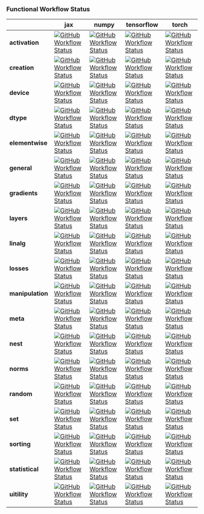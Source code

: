 ### Functional Workflow Status


|                  | jax                                                                                                                                                                                                      | numpy                                                                                                                                                                                                     | tensorflow                                                                                                                                                                                                     | torch                                                                                                                                                                                                        |
| ---------------- | -------------------------------------------------------------------------------------------------------------------------------------------------------------------------------------------------------- | --------------------------------------------------------------------------------------------------------------------------------------------------------------------------------------------------------- | -------------------------------------------------------------------------------------------------------------------------------------------------------------------------------------------------------------- | ------------------------------------------------------------------------------------------------------------------------------------------------------------------------------------------------------------ |
| **activation**   | [![GitHub Workflow Status](https://img.shields.io/github/workflow/status/unifyai/ivy/test-fn-activations-jax?label=%20)](https://github.com/unifyai/ivy/actions/workflows/test-fn-activations-jax.yml)   | [![GitHub Workflow Status](https://img.shields.io/github/workflow/status/unifyai/ivy/test-fn-activations-numpy?label=%20)](https://github.com/unifyai/ivy/actions/workflows/test-fn-activations-np.yml)   | [![GitHub Workflow Status](https://img.shields.io/github/workflow/status/unifyai/ivy/test-fn-activations-tensorflow?label=%20)](https://github.com/unifyai/ivy/actions/workflows/test-fn-activations-tf.yml)   | [![GitHub Workflow Status](https://img.shields.io/github/workflow/status/unifyai/ivy/test-fn-activations-torch?label=%20)](https://github.com/unifyai/ivy/actions/workflows/test-fn-activations-torch.yml)   |
| **creation**     | [![GitHub Workflow Status](https://img.shields.io/github/workflow/status/unifyai/ivy/test-fn-creation-torch?label=%20)](https://github.com/unifyai/ivy/actions/workflows/test-fn-creation-jax.yml)       | [![GitHub Workflow Status](https://img.shields.io/github/workflow/status/unifyai/ivy/test-fn-creation-numpy?label=%20)](https://github.com/unifyai/ivy/actions/workflows/test-fn-creation-np.yml)         | [![GitHub Workflow Status](https://img.shields.io/github/workflow/status/unifyai/ivy/test-fn-creation-tensorflow?label=%20)](https://github.com/unifyai/ivy/actions/workflows/test-fn-creation-tf.yml)         | [![GitHub Workflow Status](https://img.shields.io/github/workflow/status/unifyai/ivy/test-fn-creation-torch?label=%20)](https://github.com/unifyai/ivy/actions/workflows/test-fn-creation-torch.yml)         |
| **device**       | [![GitHub Workflow Status](https://img.shields.io/github/workflow/status/unifyai/ivy/test-fn-device-jax?label=%20)](https://github.com/unifyai/ivy/actions/workflows/test-fn-device-jax.yml)             | [![GitHub Workflow Status](https://img.shields.io/github/workflow/status/unifyai/ivy/test-fn-device-numpy?label=%20)](https://github.com/unifyai/ivy/actions/workflows/test-fn-device-np.yml)             | [![GitHub Workflow Status](https://img.shields.io/github/workflow/status/unifyai/ivy/test-fn-device-tensorflow?label=%20)](https://github.com/unifyai/ivy/actions/workflows/test-fn-device-tf.yml)             | [![GitHub Workflow Status](https://img.shields.io/github/workflow/status/unifyai/ivy/test-fn-device-torch?label=%20)](https://github.com/unifyai/ivy/actions/workflows/test-fn-device-torch.yml)             |
| **dtype**        | [![GitHub Workflow Status](https://img.shields.io/github/workflow/status/unifyai/ivy/test-fn-dtype-jax?label=%20)](https://github.com/unifyai/ivy/actions/workflows/test-fn-dtype-jax.yml)               | [![GitHub Workflow Status](https://img.shields.io/github/workflow/status/unifyai/ivy/test-fn-dtype-numpy?label=%20)](https://github.com/unifyai/ivy/actions/workflows/test-fn-dtype-np.yml)               | [![GitHub Workflow Status](https://img.shields.io/github/workflow/status/unifyai/ivy/test-fn-dtype-tensorflow?label=%20)](https://github.com/unifyai/ivy/actions/workflows/test-fn-dtype-tf.yml)               | [![GitHub Workflow Status](https://img.shields.io/github/workflow/status/unifyai/ivy/test-fn-dtype-torch?label=%20)](https://github.com/unifyai/ivy/actions/workflows/test-fn-dtype-torch.yml)               |
| **elementwise**  | [![GitHub Workflow Status](https://img.shields.io/github/workflow/status/unifyai/ivy/test-fn-elementwise-jax?label=%20)](https://github.com/unifyai/ivy/actions/workflows/test-fn-elementwise-jax.yml)   | [![GitHub Workflow Status](https://img.shields.io/github/workflow/status/unifyai/ivy/test-fn-elementwise-numpy?label=%20)](https://github.com/unifyai/ivy/actions/workflows/test-fn-elementwise-np.yml)   | [![GitHub Workflow Status](https://img.shields.io/github/workflow/status/unifyai/ivy/test-fn-elementwise-tensorflow?label=%20)](https://github.com/unifyai/ivy/actions/workflows/test-fn-elementwise-tf.yml)   | [![GitHub Workflow Status](https://img.shields.io/github/workflow/status/unifyai/ivy/test-fn-elementwise-torch?label=%20)](https://github.com/unifyai/ivy/actions/workflows/test-fn-elementwise-torch.yml)   |
| **general**      | [![GitHub Workflow Status](https://img.shields.io/github/workflow/status/unifyai/ivy/test-fn-general-jax?label=%20)](https://github.com/unifyai/ivy/actions/workflows/test-fn-general-jax.yml)           | [![GitHub Workflow Status](https://img.shields.io/github/workflow/status/unifyai/ivy/test-fn-general-numpy?label=%20)](https://github.com/unifyai/ivy/actions/workflows/test-fn-general-np.yml)           | [![GitHub Workflow Status](https://img.shields.io/github/workflow/status/unifyai/ivy/test-fn-general-tensorflow?label=%20)](https://github.com/unifyai/ivy/actions/workflows/test-fn-general-tf.yml)           | [![GitHub Workflow Status](https://img.shields.io/github/workflow/status/unifyai/ivy/test-fn-general-torch?label=%20)](https://github.com/unifyai/ivy/actions/workflows/test-fn-general-torch.yml)           |
| **gradients**    | [![GitHub Workflow Status](https://img.shields.io/github/workflow/status/unifyai/ivy/test-fn-gradients-jax?label=%20)](https://github.com/unifyai/ivy/actions/workflows/test-fn-gradients-jax.yml)       | [![GitHub Workflow Status](https://img.shields.io/github/workflow/status/unifyai/ivy/test-fn-gradients-numpy?label=%20)](https://github.com/unifyai/ivy/actions/workflows/test-fn-gradients-np.yml)       | [![GitHub Workflow Status](https://img.shields.io/github/workflow/status/unifyai/ivy/test-fn-gradients-tensorflow?label=%20)](https://github.com/unifyai/ivy/actions/workflows/test-fn-gradients-tf.yml)       | [![GitHub Workflow Status](https://img.shields.io/github/workflow/status/unifyai/ivy/test-fn-gradients-torch?label=%20)](https://github.com/unifyai/ivy/actions/workflows/test-fn-gradients-torch.yml)       |
| **layers**       | [![GitHub Workflow Status](https://img.shields.io/github/workflow/status/unifyai/ivy/test-fn-layers-jax?label=%20)](https://github.com/unifyai/ivy/actions/workflows/test-fn-layers-jax.yml)             | [![GitHub Workflow Status](https://img.shields.io/github/workflow/status/unifyai/ivy/test-fn-layers-numpy?label=%20)](https://github.com/unifyai/ivy/actions/workflows/test-fn-layers-np.yml)             | [![GitHub Workflow Status](https://img.shields.io/github/workflow/status/unifyai/ivy/test-fn-layers-tensorflow?label=%20)](https://github.com/unifyai/ivy/actions/workflows/test-fn-layers-tf.yml)             | [![GitHub Workflow Status](https://img.shields.io/github/workflow/status/unifyai/ivy/test-fn-layers-torch?label=%20)](https://github.com/unifyai/ivy/actions/workflows/test-fn-layers-torch.yml)             |
| **linalg**       | [![GitHub Workflow Status](https://img.shields.io/github/workflow/status/unifyai/ivy/test-fn-linalg-jax?label=%20)](https://github.com/unifyai/ivy/actions/workflows/test-fn-linalg-jax.yml)             | [![GitHub Workflow Status](https://img.shields.io/github/workflow/status/unifyai/ivy/test-fn-linalg-numpy?label=%20)](https://github.com/unifyai/ivy/actions/workflows/test-fn-linalg-np.yml)             | [![GitHub Workflow Status](https://img.shields.io/github/workflow/status/unifyai/ivy/test-fn-linalg-tensorflow?label=%20)](https://github.com/unifyai/ivy/actions/workflows/test-fn-linalg-tf.yml)             | [![GitHub Workflow Status](https://img.shields.io/github/workflow/status/unifyai/ivy/test-fn-linalg-torch?label=%20)](https://github.com/unifyai/ivy/actions/workflows/test-fn-linalg-torch.yml)             |
| **losses**       | [![GitHub Workflow Status](https://img.shields.io/github/workflow/status/unifyai/ivy/test-fn-losses-jax?label=%20)](https://github.com/unifyai/ivy/actions/workflows/test-fn-losses-jax.yml)             | [![GitHub Workflow Status](https://img.shields.io/github/workflow/status/unifyai/ivy/test-fn-losses-numpy?label=%20)](https://github.com/unifyai/ivy/actions/workflows/test-fn-losses-np.yml)             | [![GitHub Workflow Status](https://img.shields.io/github/workflow/status/unifyai/ivy/test-fn-losses-tensorflow?label=%20)](https://github.com/unifyai/ivy/actions/workflows/test-fn-losses-tf.yml)             | [![GitHub Workflow Status](https://img.shields.io/github/workflow/status/unifyai/ivy/test-fn-losses-torch?label=%20)](https://github.com/unifyai/ivy/actions/workflows/test-fn-losses-torch.yml)             |
| **manipulation** | [![GitHub Workflow Status](https://img.shields.io/github/workflow/status/unifyai/ivy/test-fn-manipulation-jax?label=%20)](https://github.com/unifyai/ivy/actions/workflows/test-fn-manipulation-jax.yml) | [![GitHub Workflow Status](https://img.shields.io/github/workflow/status/unifyai/ivy/test-fn-manipulation-numpy?label=%20)](https://github.com/unifyai/ivy/actions/workflows/test-fn-manipulation-np.yml) | [![GitHub Workflow Status](https://img.shields.io/github/workflow/status/unifyai/ivy/test-fn-manipulation-tensorflow?label=%20)](https://github.com/unifyai/ivy/actions/workflows/test-fn-manipulation-tf.yml) | [![GitHub Workflow Status](https://img.shields.io/github/workflow/status/unifyai/ivy/test-fn-manipulation-torch?label=%20)](https://github.com/unifyai/ivy/actions/workflows/test-fn-manipulation-torch.yml) |
| **meta**         | [![GitHub Workflow Status](https://img.shields.io/github/workflow/status/unifyai/ivy/test-fn-meta-jax?label=%20)](https://github.com/unifyai/ivy/actions/workflows/test-fn-meta-jax.yml)                 | [![GitHub Workflow Status](https://img.shields.io/github/workflow/status/unifyai/ivy/test-fn-meta-numpy?label=%20)](https://github.com/unifyai/ivy/actions/workflows/test-fn-meta-np.yml)                 | [![GitHub Workflow Status](https://img.shields.io/github/workflow/status/unifyai/ivy/test-fn-meta-tensorflow?label=%20)](https://github.com/unifyai/ivy/actions/workflows/test-fn-meta-tf.yml)                 | [![GitHub Workflow Status](https://img.shields.io/github/workflow/status/unifyai/ivy/test-fn-meta-torch?label=%20)](https://github.com/unifyai/ivy/actions/workflows/test-fn-meta-torch.yml)                 |
| **nest**         | [![GitHub Workflow Status](https://img.shields.io/github/workflow/status/unifyai/ivy/test-fn-nest-jax?label=%20)](https://github.com/unifyai/ivy/actions/workflows/test-fn-nest-jax.yml)                 | [![GitHub Workflow Status](https://img.shields.io/github/workflow/status/unifyai/ivy/test-fn-nest-numpy?label=%20)](https://github.com/unifyai/ivy/actions/workflows/test-fn-nest-np.yml)                 | [![GitHub Workflow Status](https://img.shields.io/github/workflow/status/unifyai/ivy/test-fn-nest-tensorflow?label=%20)](https://github.com/unifyai/ivy/actions/workflows/test-fn-nest-tf.yml)                 | [![GitHub Workflow Status](https://img.shields.io/github/workflow/status/unifyai/ivy/test-fn-nest-torch?label=%20)](https://github.com/unifyai/ivy/actions/workflows/test-fn-nest-torch.yml)                 |
| **norms**        | [![GitHub Workflow Status](https://img.shields.io/github/workflow/status/unifyai/ivy/test-fn-norms-jax?label=%20)](https://github.com/unifyai/ivy/actions/workflows/test-fn-norms-jax.yml)               | [![GitHub Workflow Status](https://img.shields.io/github/workflow/status/unifyai/ivy/test-fn-norms-numpy?label=%20)](https://github.com/unifyai/ivy/actions/workflows/test-fn-norms-np.yml)               | [![GitHub Workflow Status](https://img.shields.io/github/workflow/status/unifyai/ivy/test-fn-norms-tensorflow?label=%20)](https://github.com/unifyai/ivy/actions/workflows/test-fn-norms-tf.yml)               | [![GitHub Workflow Status](https://img.shields.io/github/workflow/status/unifyai/ivy/test-fn-norms-torch?label=%20)](https://github.com/unifyai/ivy/actions/workflows/test-fn-norms-torch.yml)               |
| **random**       | [![GitHub Workflow Status](https://img.shields.io/github/workflow/status/unifyai/ivy/test-fn-random-jax?label=%20)](https://github.com/unifyai/ivy/actions/workflows/test-fn-random-jax.yml)             | [![GitHub Workflow Status](https://img.shields.io/github/workflow/status/unifyai/ivy/test-fn-random-numpy?label=%20)](https://github.com/unifyai/ivy/actions/workflows/test-fn-random-np.yml)             | [![GitHub Workflow Status](https://img.shields.io/github/workflow/status/unifyai/ivy/test-fn-random-tensorflow?label=%20)](https://github.com/unifyai/ivy/actions/workflows/test-fn-random-tf.yml)             | [![GitHub Workflow Status](https://img.shields.io/github/workflow/status/unifyai/ivy/test-fn-random-torch?label=%20)](https://github.com/unifyai/ivy/actions/workflows/test-fn-random-torch.yml)             |
| **set**          | [![GitHub Workflow Status](https://img.shields.io/github/workflow/status/unifyai/ivy/test-fn-set-jax?label=%20)](https://github.com/unifyai/ivy/actions/workflows/test-fn-set-jax.yml)                   | [![GitHub Workflow Status](https://img.shields.io/github/workflow/status/unifyai/ivy/test-fn-set-numpy?label=%20)](https://github.com/unifyai/ivy/actions/workflows/test-fn-set-np.yml)                   | [![GitHub Workflow Status](https://img.shields.io/github/workflow/status/unifyai/ivy/test-fn-set-tensorflow?label=%20)](https://github.com/unifyai/ivy/actions/workflows/test-fn-set-tf.yml)                   | [![GitHub Workflow Status](https://img.shields.io/github/workflow/status/unifyai/ivy/test-fn-set-torch?label=%20)](https://github.com/unifyai/ivy/actions/workflows/test-fn-set-torch.yml)                   |
| **sorting**      | [![GitHub Workflow Status](https://img.shields.io/github/workflow/status/unifyai/ivy/test-fn-sorting-jax?label=%20)](https://github.com/unifyai/ivy/actions/workflows/test-fn-sorting-jax.yml)           | [![GitHub Workflow Status](https://img.shields.io/github/workflow/status/unifyai/ivy/test-fn-sorting-numpy?label=%20)](https://github.com/unifyai/ivy/actions/workflows/test-fn-sorting-np.yml)           | [![GitHub Workflow Status](https://img.shields.io/github/workflow/status/unifyai/ivy/test-fn-sorting-tensorflow?label=%20)](https://github.com/unifyai/ivy/actions/workflows/test-fn-sorting-tf.yml)           | [![GitHub Workflow Status](https://img.shields.io/github/workflow/status/unifyai/ivy/test-fn-sorting-torch?label=%20)](https://github.com/unifyai/ivy/actions/workflows/test-fn-sorting-torch.yml)           |
| **statistical**  | [![GitHub Workflow Status](https://img.shields.io/github/workflow/status/unifyai/ivy/test-fn-statistical-jax?label=%20)](https://github.com/unifyai/ivy/actions/workflows/test-fn-statistical-jax.yml)   | [![GitHub Workflow Status](https://img.shields.io/github/workflow/status/unifyai/ivy/test-fn-statistical-numpy?label=%20)](https://github.com/unifyai/ivy/actions/workflows/test-fn-statistical-np.yml)   | [![GitHub Workflow Status](https://img.shields.io/github/workflow/status/unifyai/ivy/test-fn-statistical-tensorflow?label=%20)](https://github.com/unifyai/ivy/actions/workflows/test-fn-statistical-tf.yml)   | [![GitHub Workflow Status](https://img.shields.io/github/workflow/status/unifyai/ivy/test-fn-statistical-torch?label=%20)](https://github.com/unifyai/ivy/actions/workflows/test-fn-statistical-torch.yml)   |
| **uitility**     | [![GitHub Workflow Status](https://img.shields.io/github/workflow/status/unifyai/ivy/test-fn-utility-jax?label=%20)](https://github.com/unifyai/ivy/actions/workflows/test-fn-utility-jax.yml)           | [![GitHub Workflow Status](https://img.shields.io/github/workflow/status/unifyai/ivy/test-fn-utility-numpy?label=%20)](https://github.com/unifyai/ivy/actions/workflows/test-fn-utility-np.yml)           | [![GitHub Workflow Status](https://img.shields.io/github/workflow/status/unifyai/ivy/test-fn-utility-tensorflow?label=%20)](https://github.com/unifyai/ivy/actions/workflows/test-fn-utility-tf.yml)           | [![GitHub Workflow Status](https://img.shields.io/github/workflow/status/unifyai/ivy/test-fn-utility-torch?label=%20)](https://github.com/unifyai/ivy/actions/workflows/test-fn-utility-torch.yml)           |
 
